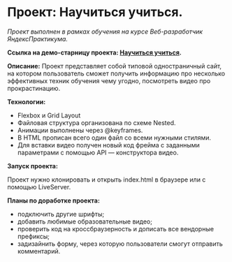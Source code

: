 # Проект: Научиться учиться.
*Проект выполнен в рамках обучения на курсе Веб-разработчик ЯндексПрактикума.*  
 
**Ссылка на демо-старницу проекта: [Научиться учиться](https://mariazlnva.github.io/how-to-learn).**    

**Описание:**
Проект представляет собой типовой одностраничный сайт, на котором пользователь сможет получить информацию про несколько эффективных техник обучения чему угодно, посмотреть видео про прокрастинацию.

**Технологии:**
* Flexbox и Grid Layout
* Файловая структура организована по схеме Nested.
* Анимации выполнены через @keyframes.
* В HTML прописан всего один файл со всеми нужными стилями.
* Для вставки видео получен новый код фрейма с заданными параметрами с помощью API — конструктора видео.

**Запуск проекта:**   

Проект нужно клонировать и открыть index.html в браузере или с помощью LiveServer.


**Планы по доработке проекта:**
* подключить другие шрифты;
* добавить любимые образовательные видео;
* проверить код на кроссбраузерность и дописать все вендорные префиксы;
* задизайнить форму, через которую пользователи смогут отправить комментарий.

